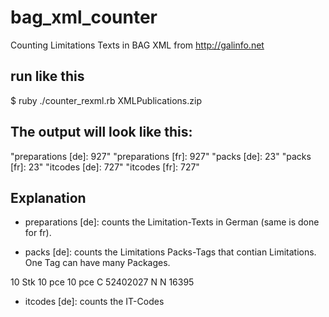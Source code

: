 bag_xml_counter
===============

Counting Limitations Texts in BAG XML from http://galinfo.net

## run like this

  $ ruby ./counter_rexml.rb XMLPublications.zip

## The output will look like this:

  "preparations [de]: 927"
  "preparations [fr]: 927"
  "packs [de]: 23"
  "packs [fr]: 23"
  "itcodes [de]: 727"
  "itcodes [fr]: 727"

## Explanation

  * preparations [de]: counts the Limitation-Texts in German (same is done for fr).

  * packs [de]: counts the Limitations Packs-Tags that contian Limitations. One Tag can have many Packages.

  <Packs>
      <Pack Pharmacode="4047702" PackId="23162" ProductKey="1108941">
        <DescriptionDe>10 Stk</DescriptionDe>
        <DescriptionFr>10 pce</DescriptionFr>
        <DescriptionIt>10 pce</DescriptionIt>
        <SwissmedicCategory>C</SwissmedicCategory>
        <SwissmedicNo8>52402027</SwissmedicNo8>
        <FlagNarcosis>N</FlagNarcosis>
        <FlagModal>N</FlagModal>
        <BagDossierNo>16395</BagDossierNo>
        <Limitations />
        <PointLimitations />
        <Prices>

  * itcodes [de]: counts the IT-Codes
